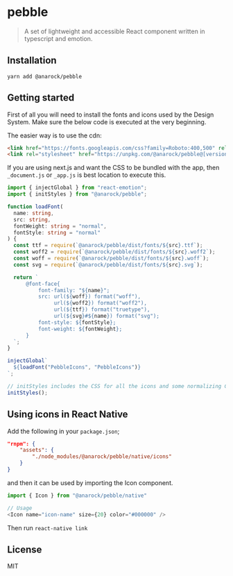 # pebble

> A set of lightweight and accessible React component written in typescript and emotion.

## Installation

```
yarn add @anarock/pebble
```

## Getting started

First of all you will need to install the fonts and icons used by the Design System.
Make sure the below code is executed at the very beginning.

The easier way is to use the cdn:

```html
<link href="https://fonts.googleapis.com/css?family=Roboto:400,500" rel="stylesheet">
<link rel="stylesheet" href="https://unpkg.com/@anarock/pebble@[version]/dist/pebble.css"/>
```

If you are using next.js and want the CSS to be bundled with the app, then
`_document.js` or `_app.js` is best location to execute this.

```typescript
import { injectGlobal } from "react-emotion";
import { initStyles } from "@anarock/pebble";

function loadFont(
  name: string,
  src: string,
  fontWeight: string = "normal",
  fontStyle: string = "normal"
) {
  const ttf = require(`@anarock/pebble/dist/fonts/${src}.ttf`);
  const woff2 = require(`@anarock/pebble/dist/fonts/${src}.woff2`);
  const woff = require(`@anarock/pebble/dist/fonts/${src}.woff`);
  const svg = require(`@anarock/pebble/dist/fonts/${src}.svg`);

  return `
      @font-face{
          font-family: "${name}";
          src: url(${woff}) format("woff"),
               url(${woff2}) format("woff2"),
               url(${ttf}) format("truetype"),
               url(${svg}#${name}) format("svg");
          font-style: ${fontStyle};
          font-weight: ${fontWeight};
      }
  `;
}

injectGlobal`
  ${loadFont("PebbleIcons", "PebbleIcons")}
`;

// initStyles includes the CSS for all the icons and some normalizing CSS properties.
initStyles();
```

## Using icons in React Native

Add the following in your `package.json`;

```json
"rnpm": {
    "assets": {
        "./node_modules/@anarock/pebble/native/icons"
    }
}
```

and then it can be used by importing the Icon component.

```js
import { Icon } from "@anarock/pebble/native"

// Usage
<Icon name="icon-name" size={20} color="#000000" />
```

Then run `react-native link`

## License

MIT
